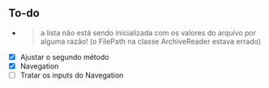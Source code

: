 ## To-do
- > a lista não está sendo inicializada com os valores do arquivo por alguma razão! (o FilePath na classe ArchiveReader estava errado)
- [x] Ajustar o segundo método
- [x] Navegation
- [ ] Tratar os inputs do Navegation
